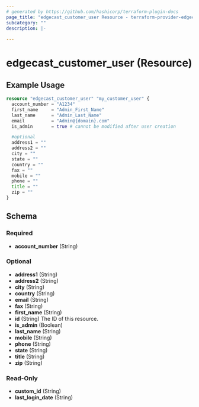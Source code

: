 ```yaml
---
# generated by https://github.com/hashicorp/terraform-plugin-docs
page_title: "edgecast_customer_user Resource - terraform-provider-edgecast"
subcategory: ""
description: |-
  
---
```


# edgecast_customer_user (Resource)



## Example Usage

```terraform
resource "edgecast_customer_user" "my_customer_user" {
  account_number = "A1234"
  first_name     = "Admin_First_Name"
  last_name      = "Admin_Last_Name"
  email          = "Admin@{domain}.com"
  is_admin       = true # cannot be modified after user creation

  #optional
  address1 = ""
  address2 = ""
  city = ""
  state = ""
  country = ""
  fax = ""
  mobile = ""
  phone = ""
  title = ""
  zip = ""
}
```

<!-- schema generated by tfplugindocs -->
## Schema

### Required

- **account_number** (String)

### Optional

- **address1** (String)
- **address2** (String)
- **city** (String)
- **country** (String)
- **email** (String)
- **fax** (String)
- **first_name** (String)
- **id** (String) The ID of this resource.
- **is_admin** (Boolean)
- **last_name** (String)
- **mobile** (String)
- **phone** (String)
- **state** (String)
- **title** (String)
- **zip** (String)

### Read-Only

- **custom_id** (String)
- **last_login_date** (String)


